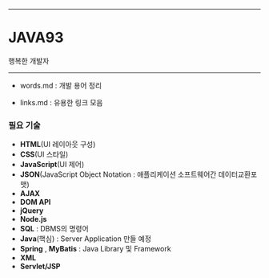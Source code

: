 ******************************************
# JAVA93
행복한 개발자 
******************************************

- words.md : 개발 용어 정리 

- links.md : 유용한 링크 모음

### 필요 기술

- **HTML**(UI 레이아웃 구성) <br>
- **CSS**(UI 스타일) <br>
- **JavaScript**(UI 제어) <br>
- **JSON**(JavaScript Object Notation : 애플리케이션 소프트웨어간 데이터교환포맷) <br>
- **AJAX**<br>
- **DOM API**<br>
- **jQuery**<br>
- **Node.js**<br>
- **SQL** : DBMS의 명령어 <br>
- **Java**(핵심) : Server Application 만들 예정<br>
- **Spring** , **MyBatis** : Java Library 및 Framework <br>
- **XML**<br>
- **Servlet/JSP**
